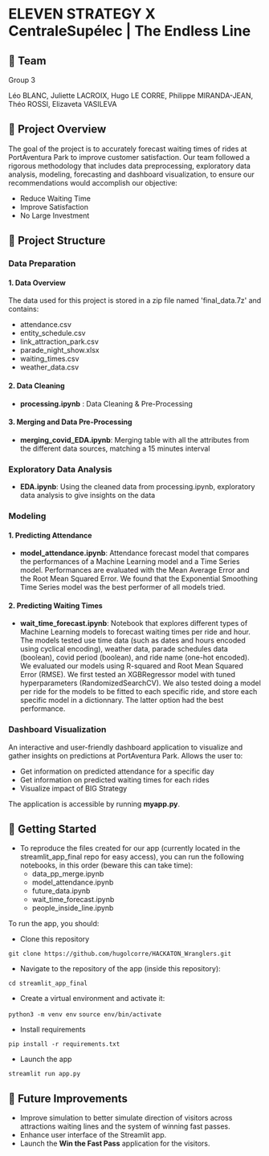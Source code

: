 # ELEVEN STRATEGY X CentraleSupélec | The Endless Line 


## :mega: Team

Group 3

Léo BLANC, Juliette LACROIX, Hugo LE CORRE, Philippe MIRANDA-JEAN, Théo ROSSI, Elizaveta VASILEVA


## :dart: Project Overview

The goal of the project is to accurately forecast waiting times of rides at PortAventura Park to improve customer satisfaction. Our team followed a rigorous methodology that includes data preprocessing, exploratory data analysis, modeling, forecasting and dashboard visualization, to ensure our recommendations would accomplish our objective:
* Reduce Waiting Time
* Improve Satisfaction
* No Large Investment


## :open_file_folder: Project Structure 


### Data Preparation

#### 1. Data Overview

The data used for this project is stored in a zip file named 'final_data.7z' and contains:
* attendance.csv
* entity_schedule.csv
* link_attraction_park.csv
* parade_night_show.xlsx
* waiting_times.csv
* weather_data.csv


#### 2. Data Cleaning

* **processing.ipynb** : Data Cleaning & Pre-Processing


#### 3. Merging and Data Pre-Processing

* **merging_covid_EDA.ipynb**: Merging table with all the attributes from the different data sources, matching a 15 minutes interval


### Exploratory Data Analysis

* **EDA.ipynb**: Using the cleaned data from processing.ipynb, exploratory data analysis to give insights on the data 


### Modeling



#### 1. Predicting Attendance

* **model_attendance.ipynb**: Attendance forecast model that compares the performances of a Machine Learning model and a Time Series model. Performances are evaluated with the Mean Average Error and the Root Mean Squared Error. We found that the Exponential Smoothing Time Series model was the best performer of all models tried. 

#### 2. Predicting Waiting Times

* **wait_time_forecast.ipynb**: Notebook that explores different types of Machine Learning models to forecast waiting times per ride and hour. The models tested use time data (such as dates and hours encoded using cyclical encoding), weather data, parade schedules data (boolean), covid period (boolean), and ride name (one-hot encoded). We evaluated our models using R-squared and Root Mean Squared Error (RMSE). We first tested an XGBRegressor model with tuned hyperparameters (RandomizedSearchCV). We also tested doing a model per ride for the models to be fitted to each specific ride, and store each specific model in a dictionnary. The latter option had the best performance.


### Dashboard Visualization

An interactive and user-friendly dashboard application to visualize and gather insights on predictions at PortAventura Park. Allows the user to:
* Get information on predicted attendance for a specific day
* Get information on predicted waiting times for each rides
* Visualize impact of BIG Strategy

The application is accessible by running **myapp.py**. 


## :rocket: Getting Started

* To reproduce the files created for our app (currently located in the streamlit_app_final repo for easy access), you can run the following notebooks, in this order (beware this can take time):
  - data_pp_merge.ipynb
  - model_attendance.ipynb
  - future_data.ipynb
  - wait_time_forecast.ipynb
  - people_inside_line.ipynb

To run the app, you should:
* Clone this repository

```git clone https://github.com/hugolcorre/HACKATON_Wranglers.git```

* Navigate to the repository of the app (inside this repository):

```cd streamlit_app_final```

* Create a virtual environment and activate it:

```python3 -m venv env```
```source env/bin/activate```

* Install requirements

```pip install -r requirements.txt```

* Launch the app

```streamlit run app.py```
  

## :construction: Future Improvements

* Improve simulation to better simulate direction of visitors across attractions waiting lines and the system of winning fast passes.
* Enhance user interface of the Streamlit app.
* Launch the **Win the Fast Pass** application for the visitors.
